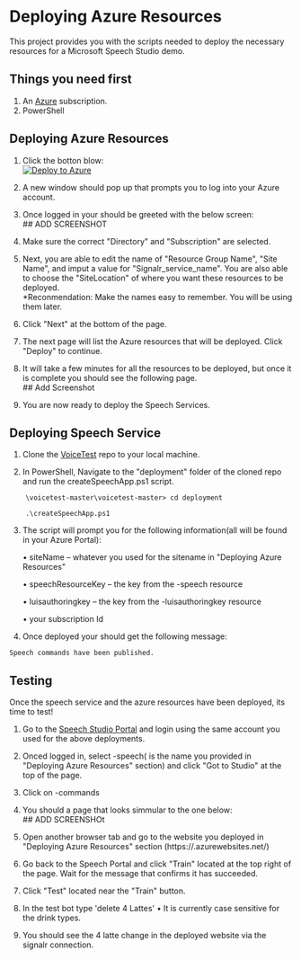 # Deploying Azure Resources 
This project provides you with the scripts needed to deploy the necessary resources for a Microsoft Speech Studio demo. 

## Things you need first 
1. An [Azure](https://azure.microsoft.com/) subscription. 
2. PowerShell

## Deploying Azure Resources
1. Click the botton blow:<br/>[![Deploy to Azure](http://azuredeploy.net/deploybutton.png)](https://azuredeploy.net/)<br> 

2. A new window should pop up that prompts you to log into your Azure account. 

3. Once logged in your should be greeted with the below screen:<br/> ## ADD SCREENSHOT <br>

4. Make sure the correct "Directory" and "Subscription" are selected.

5. Next, you are able to edit the name of "Resource Group Name", "Site Name", and imput a value for "Signalr_service_name". You are also able to choose the "SiteLocation" of where you want these resources to be deployed. 
<br/>\*Reconmendation: Make the names easy to remember. You will be using them later.<br>

6. Click "Next" at the bottom of the page.

7. The next page will list the Azure resources that will be deployed. Click "Deploy" to continue. 

8. It will take a few minutes for all the resources to be deployed, but once it is complete you should see the following page. <br/> ## Add Screenshot <br> 

9. You are now ready to deploy the Speech Services. 

## Deploying Speech Service
1. Clone the [VoiceTest](https://github.com/negativeeddy/voicetest) repo to your local machine.

2. In PowerShell, Navigate to the "deployment" folder of the cloned repo and run the createSpeechApp.ps1 script.
 ````
     \voicetest-master\voicetest-master> cd deployment
 ````
 ````
     .\createSpeechApp.ps1
 ````
3. The script will prompt you for the following information(all will be found in your Azure Portal):

   •	siteName – whatever you used for the sitename in "Deploying Azure Resources"
   
   •	speechResourceKey – the key from the <siteName>-speech resource
   
   •	luisauthoringkey – the key from the <siteName>-luisauthoringkey resource
   
   •	your subscription Id

4. Once deployed your should get the following message:
````
Speech commands have been published.
````


## Testing
Once the speech service and the azure resources have been deployed, its time to test!

1. Go to the [Speech Studio Portal](https://speech.microsoft.com/portal?noredirect=true) and login using the same account you used for the above deployments.

2. Onced logged in, select <sitename>-speech(<sitename> is the name you provided in "Deploying Azure Resources" section) and click "Got to Studio" at the top of the page.
 
3. Click on <sitename>-commands

4. You should a page that looks simmular to the one below:
<br/>## ADD SCREENSHOt<br>

5. Open another browser tab and go to the website you deployed in "Deploying Azure Resources" section (https://<sitename>.azurewebsites.net/)

6. Go back to the Speech Portal and click "Train" located at the top right of the page. Wait for the message that confirms it has succeeded.

7. Click "Test" located near the "Train" button. 

8. In the test bot type 'delete 4 Lattes'
   • It is currently case sensitive for the drink types. 

9. You should see the 4 latte change in the deployed website via the signalr connection. 
